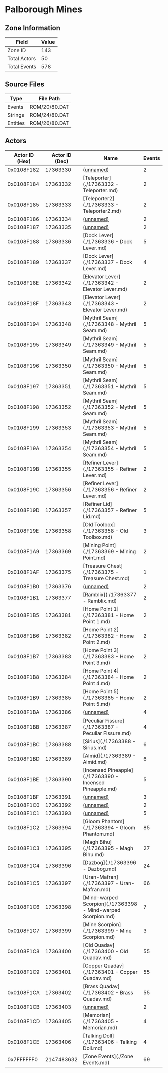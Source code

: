 # Palborough Mines

## Zone Information

| Field        |   Value |
|--------------|---------|
| Zone ID      |     143 |
| Total Actors |      50 |
| Total Events |     578 |

## Source Files

| Type     | File Path     |
|----------|---------------|
| Events   | ROM/20/80.DAT |
| Strings  | ROM/24/80.DAT |
| Entities | ROM/26/80.DAT |

## Actors

| Actor ID (Hex)   |   Actor ID (Dec) | Name                                                         |   Events |
|------------------|------------------|--------------------------------------------------------------|----------|
| 0x0108F182       |         17363330 | [(unnamed)](./17363330.md)                                   |        2 |
| 0x0108F184       |         17363332 | [Teleporter](./17363332 - Teleporter.md)                     |        2 |
| 0x0108F185       |         17363333 | [Teleporter2](./17363333 - Teleporter2.md)                   |        2 |
| 0x0108F186       |         17363334 | [(unnamed)](./17363334.md)                                   |        2 |
| 0x0108F187       |         17363335 | [(unnamed)](./17363335.md)                                   |        2 |
| 0x0108F188       |         17363336 | [Dock Lever](./17363336 - Dock Lever.md)                     |        5 |
| 0x0108F189       |         17363337 | [Dock Lever](./17363337 - Dock Lever.md)                     |        4 |
| 0x0108F18E       |         17363342 | [Elevator Lever](./17363342 - Elevator Lever.md)             |        2 |
| 0x0108F18F       |         17363343 | [Elevator Lever](./17363343 - Elevator Lever.md)             |        2 |
| 0x0108F194       |         17363348 | [Mythril Seam](./17363348 - Mythril Seam.md)                 |        5 |
| 0x0108F195       |         17363349 | [Mythril Seam](./17363349 - Mythril Seam.md)                 |        5 |
| 0x0108F196       |         17363350 | [Mythril Seam](./17363350 - Mythril Seam.md)                 |        5 |
| 0x0108F197       |         17363351 | [Mythril Seam](./17363351 - Mythril Seam.md)                 |        5 |
| 0x0108F198       |         17363352 | [Mythril Seam](./17363352 - Mythril Seam.md)                 |        5 |
| 0x0108F199       |         17363353 | [Mythril Seam](./17363353 - Mythril Seam.md)                 |        5 |
| 0x0108F19A       |         17363354 | [Mythril Seam](./17363354 - Mythril Seam.md)                 |        5 |
| 0x0108F19B       |         17363355 | [Refiner Lever](./17363355 - Refiner Lever.md)               |        2 |
| 0x0108F19C       |         17363356 | [Refiner Lever](./17363356 - Refiner Lever.md)               |        2 |
| 0x0108F19D       |         17363357 | [Refiner Lid](./17363357 - Refiner Lid.md)                   |        5 |
| 0x0108F19E       |         17363358 | [Old Toolbox](./17363358 - Old Toolbox.md)                   |        3 |
| 0x0108F1A9       |         17363369 | [Mining Point](./17363369 - Mining Point.md)                 |        2 |
| 0x0108F1AF       |         17363375 | [Treasure Chest](./17363375 - Treasure Chest.md)             |        1 |
| 0x0108F1B0       |         17363376 | [(unnamed)](./17363376.md)                                   |        2 |
| 0x0108F1B1       |         17363377 | [Ramblix](./17363377 - Ramblix.md)                           |        2 |
| 0x0108F1B5       |         17363381 | [Home Point 1](./17363381 - Home Point 1.md)                 |        2 |
| 0x0108F1B6       |         17363382 | [Home Point 2](./17363382 - Home Point 2.md)                 |        2 |
| 0x0108F1B7       |         17363383 | [Home Point 3](./17363383 - Home Point 3.md)                 |        2 |
| 0x0108F1B8       |         17363384 | [Home Point 4](./17363384 - Home Point 4.md)                 |        2 |
| 0x0108F1B9       |         17363385 | [Home Point 5](./17363385 - Home Point 5.md)                 |        2 |
| 0x0108F1BA       |         17363386 | [(unnamed)](./17363386.md)                                   |        4 |
| 0x0108F1BB       |         17363387 | [Peculiar Fissure](./17363387 - Peculiar Fissure.md)         |        4 |
| 0x0108F1BC       |         17363388 | [Sirius](./17363388 - Sirius.md)                             |        6 |
| 0x0108F1BD       |         17363389 | [Almid](./17363389 - Almid.md)                               |        6 |
| 0x0108F1BE       |         17363390 | [Incensed Pineapple](./17363390 - Incensed Pineapple.md)     |        5 |
| 0x0108F1BF       |         17363391 | [(unnamed)](./17363391.md)                                   |        3 |
| 0x0108F1C0       |         17363392 | [(unnamed)](./17363392.md)                                   |        2 |
| 0x0108F1C1       |         17363393 | [(unnamed)](./17363393.md)                                   |        5 |
| 0x0108F1C2       |         17363394 | [Gloom Phantom](./17363394 - Gloom Phantom.md)               |       85 |
| 0x0108F1C3       |         17363395 | [Magh Bihu](./17363395 - Magh Bihu.md)                       |       27 |
| 0x0108F1C4       |         17363396 | [Dazbog](./17363396 - Dazbog.md)                             |       24 |
| 0x0108F1C5       |         17363397 | [Uran-Mafran](./17363397 - Uran-Mafran.md)                   |       66 |
| 0x0108F1C6       |         17363398 | [Mind-warped Scorpion](./17363398 - Mind-warped Scorpion.md) |        7 |
| 0x0108F1C7       |         17363399 | [Mine Scorpion](./17363399 - Mine Scorpion.md)               |        3 |
| 0x0108F1C8       |         17363400 | [Old Quadav](./17363400 - Old Quadav.md)                     |       55 |
| 0x0108F1C9       |         17363401 | [Copper Quadav](./17363401 - Copper Quadav.md)               |       55 |
| 0x0108F1CA       |         17363402 | [Brass Quadav](./17363402 - Brass Quadav.md)                 |       55 |
| 0x0108F1CB       |         17363403 | [(unnamed)](./17363403.md)                                   |        2 |
| 0x0108F1CD       |         17363405 | [Memorian](./17363405 - Memorian.md)                         |        4 |
| 0x0108F1CE       |         17363406 | [Talking Doll](./17363406 - Talking Doll.md)                 |        4 |
| 0x7FFFFFF0       |       2147483632 | [Zone Events](./Zone Events.md)                              |       69 |